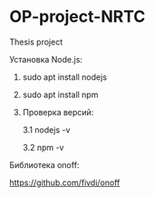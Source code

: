 # OP-project-NRTC
Thesis project 

Установка Node.js:

1. sudo apt install nodejs
2. sudo apt install npm
3. Проверка версий:
  
    3.1 nodejs -v

    3.2 npm -v

Библиотека onoff:

https://github.com/fivdi/onoff
